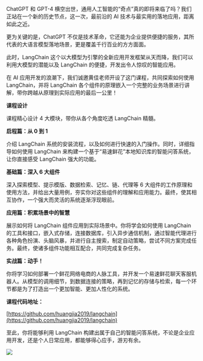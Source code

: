 ChatGPT 和 GPT-4 横空出世，通用人工智能的“奇点”真的即将来临了吗？我们正站在一个新的历史节点，这一次，最前沿的 AI 技术与最实用的落地应用，距离如此之近。

更为关键的是，ChatGPT 不仅是技术革命，它还能为企业提供便捷的服务，其所代表的大语言模型落地场景，更是覆盖千行百业的方方面面。

此时，LangChain 这个以大模型为引擎的全新应用开发框架从天而降，我们可以利用大模型的潜能以及 LangChain 的便捷，开发出令人惊叹的智能应用。

在 AI 应用开发的浪潮下，我们诚邀黄佳老师开设了这门课程，共同探索如何使用 LangChain，并将 LangChain 各个组件的原理嵌入一个完整的业务场景进行讲解，带你跨越从原理到实际应用的最后一公里！

**课程设计**

课程精心设计 4 大模块，带你从各个角度吃透 LangChain 精髓。

**启程篇：从 0 到 1**

介绍 LangChain 系统的安装流程，以及如何进行快速的入门操作。同时，详细指导如何使用 LangChain 来构建一个基于“易速鲜花”本地知识库的智能问答系统，让你直接感受 LangChain 强大的功能。

**基础篇：深入 6 大组件**

深入探索模型、提示模版、数据检索、记忆、链、代理等 6 大组件的工作原理和使用方法，并给出大量用例，夯实你对这些组件的理解和应用能力。最终，使其相互协作，一个强大而灵活的系统逐渐浮现眼前。

**应用篇：积累场景中的智慧**

展示如何将 LangChain 组件应用到实际场景中。你将学会如何使用 LangChain 的工具和接口，嵌入式存储，连接数据库，引入异步通信机制，通过智能代理进行各种角色扮演、头脑风暴，并进行自主搜索，制定自动策略，尝试不同方案完成任务。最终，使诸多组件功能相互配合，共同完成复杂任务。

**实战篇：动手！**

你将学习如何部署一个鲜花网络电商的人脉工具，并开发一个易速鲜花聊天客服机器人。从模型的调用细节，到数据连接的策略，再到记忆的存储与检索，每一个环节都是为了打造出一个更加智能、更加人性化的系统。

**课程代码地址：**

[https://github.com/huangjia2019/langchain](https://github.com/huangjia2019/langchain)

至此，你将能够利用 LangChain 构建出属于自己的智能问答系统，不论是企业应用开发，还是个人日常应用，都能够得心应手，游刃有余。

![](https://static001.geekbang.org/resource/image/5d/2f/5dd717bb90c4ec4b79a36ca295691a2f.jpg)